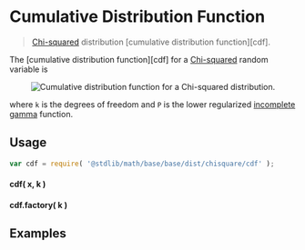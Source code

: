 Cumulative Distribution Function
===
> [Chi-squared][chisquare] distribution [cumulative distribution function][cdf].

<!-- <intro> -->

The [cumulative distribution function][cdf] for a [Chi-squared][chisquare] random variable is

<!-- <equation class="equation" label="eq:" align="center" raw="" alt=""> -->
<div class="equation" align="center" data-raw-text="F(x;\,k) = P\left(\frac{x}{2},\,\frac{k}{2}\right)" data-equation="eq:cdf">
	<img src="https://cdn.rawgit.com/distributions-io/chisquare-cdf/bffead2778de4670e88d5f28b92dfbba8118af71/docs/img/eqn.svg" alt="Cumulative distribution function for a Chi-squared distribution.">
	<br>
</div>

where `k` is the degrees of freedom and `P` is the lower regularized [incomplete gamma](https://github.com/compute-io/gammainc) function.

<!-- </intro> -->

<!-- <usage> -->

## Usage
``` javascript
var cdf = require( '@stdlib/math/base/base/dist/chisquare/cdf' );
```

#### cdf( x, k )
#### cdf.factory( k )
<!-- </usage> -->

<!-- <examples> -->
## Examples

``` javascript
```
<!-- </examples> -->


<!-- <links> -->

[chisquare]: https://en.wikipedia.org/wiki/Chi-squared_distribution

<!-- </links> -->